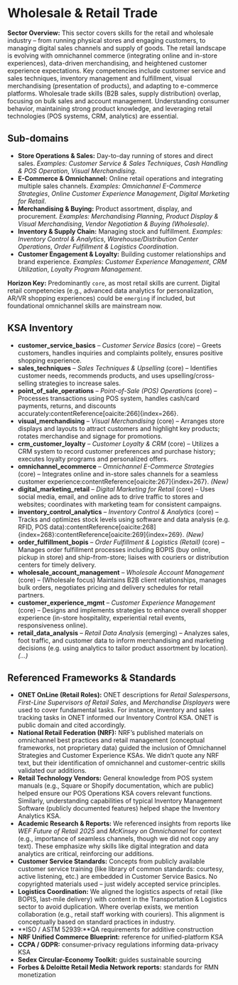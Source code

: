 # Wholesale & Retail Trade

**Sector Overview:** This sector covers skills for the retail and wholesale industry – from running physical stores and engaging customers, to managing digital sales channels and supply of goods. The retail landscape is evolving with omnichannel commerce (integrating online and in-store experiences), data-driven merchandising, and heightened customer experience expectations. Key competencies include customer service and sales techniques, inventory management and fulfillment, visual merchandising (presentation of products), and adapting to e-commerce platforms. Wholesale trade skills (B2B sales, supply distribution) overlap, focusing on bulk sales and account management. Understanding consumer behavior, maintaining strong product knowledge, and leveraging retail technologies (POS systems, CRM, analytics) are essential.

## Sub-domains

- **Store Operations & Sales:** Day-to-day running of stores and direct sales. *Examples:* *Customer Service & Sales Techniques*, *Cash Handling & POS Operation*, *Visual Merchandising*.
- **E-Commerce & Omnichannel:** Online retail operations and integrating multiple sales channels. *Examples:* *Omnichannel E-Commerce Strategies*, *Online Customer Experience Management*, *Digital Marketing for Retail*.
- **Merchandising & Buying:** Product assortment, display, and procurement. *Examples:* *Merchandising Planning*, *Product Display & Visual Merchandising*, *Vendor Negotiation & Buying (Wholesale)*.
- **Inventory & Supply Chain:** Managing stock and fulfillment. *Examples:* *Inventory Control & Analytics*, *Warehouse/Distribution Center Operations*, *Order Fulfillment & Logistics Coordination*.
- **Customer Engagement & Loyalty:** Building customer relationships and brand experience. *Examples:* *Customer Experience Management*, *CRM Utilization*, *Loyalty Program Management*.

**Horizon Key:** Predominantly `core`, as most retail skills are current. Digital retail competencies (e.g., advanced data analytics for personalization, AR/VR shopping experiences) could be `emerging` if included, but foundational omnichannel skills are mainstream now.

## KSA Inventory

- **customer_service_basics** – *Customer Service Basics* (core) – Greets customers, handles inquiries and complaints politely, ensures positive shopping experience.
- **sales_techniques** – *Sales Techniques & Upselling* (core) – Identifies customer needs, recommends products, and uses upselling/cross-selling strategies to increase sales.
- **point_of_sale_operations** – *Point-of-Sale (POS) Operations* (core) – Processes transactions using POS system, handles cash/card payments, returns, and discounts accurately:contentReference[oaicite:266]{index=266}.
- **visual_merchandising** – *Visual Merchandising* (core) – Arranges store displays and layouts to attract customers and highlight key products; rotates merchandise and signage for promotions.
- **crm_customer_loyalty** – *Customer Loyalty & CRM* (core) – Utilizes a CRM system to record customer preferences and purchase history; executes loyalty programs and personalized offers.
- **omnichannel_ecommerce** – *Omnichannel E-Commerce Strategies* (core) – Integrates online and in-store sales channels for a seamless customer experience:contentReference[oaicite:267]{index=267}. *(New)*
- **digital_marketing_retail** – *Digital Marketing for Retail* (core) – Uses social media, email, and online ads to drive traffic to stores and websites; coordinates with marketing team for consistent campaigns.
- **inventory_control_analytics** – *Inventory Control & Analytics* (core) – Tracks and optimizes stock levels using software and data analysis (e.g. RFID, POS data):contentReference[oaicite:268]{index=268}:contentReference[oaicite:269]{index=269}. *(New)*
- **order_fulfillment_bopis** – *Order Fulfillment & Logistics (Retail)* (core) – Manages order fulfillment processes including BOPIS (buy online, pickup in store) and ship-from-store; liaises with couriers or distribution centers for timely delivery.
- **wholesale_account_management** – *Wholesale Account Management* (core) – (Wholesale focus) Maintains B2B client relationships, manages bulk orders, negotiates pricing and delivery schedules for retail partners.
- **customer_experience_mgmt** – *Customer Experience Management* (core) – Designs and implements strategies to enhance overall shopper experience (in-store hospitality, experiential retail events, responsiveness online).
- **retail_data_analysis** – *Retail Data Analysis* (emerging) – Analyzes sales, foot traffic, and customer data to inform merchandising and marketing decisions (e.g. using analytics to tailor product assortment by location).
*(...)*

## Referenced Frameworks & Standards

- **ONET OnLine (Retail Roles):** ONET descriptions for *Retail Salespersons*, *First-Line Supervisors of Retail Sales*, and *Merchandise Displayers* were used to cover fundamental tasks. For instance, inventory and sales tracking tasks in ONET informed our Inventory Control KSA. ONET is public domain and cited accordingly.
- **National Retail Federation (NRF):** NRF’s published materials on omnichannel best practices and retail management (conceptual frameworks, not proprietary data) guided the inclusion of Omnichannel Strategies and Customer Experience KSAs. We didn’t quote any NRF text, but their identification of omnichannel and customer-centric skills validated our additions.
- **Retail Technology Vendors:** General knowledge from POS system manuals (e.g., Square or Shopify documentation, which are public) helped ensure our POS Operations KSA covers relevant functions. Similarly, understanding capabilities of typical Inventory Management Software (publicly documented features) helped shape the Inventory Analytics KSA.
- **Academic Research & Reports:** We referenced insights from reports like *WEF Future of Retail 2025* and *McKinsey on Omnichannel* for context (e.g., importance of seamless channels, though we did not copy any text). These emphasize why skills like digital integration and data analytics are critical, reinforcing our additions.
- **Customer Service Standards:** Concepts from publicly available customer service training (like library of common standards: courtesy, active listening, etc.) are embedded in Customer Service Basics. No copyrighted materials used – just widely accepted service principles.
- **Logistics Coordination:** We aligned the logistics aspects of retail (like BOPIS, last-mile delivery) with content in the Transportation & Logistics sector to avoid duplication. Where overlap exists, we mention collaboration (e.g., retail staff working with couriers). This alignment is conceptually based on standard practices in industry.
- **ISO / ASTM 52939:**QA requirements for additive construction 
- **NRF Unified Commerce Blueprint:** reference for unified-platform KSA 
- **CCPA / GDPR:** consumer-privacy regulations informing data-privacy KSA 
- **Sedex Circular-Economy Toolkit:** guides sustainable sourcing 
- **Forbes & Deloitte Retail Media Network reports:** standards for RMN monetization
